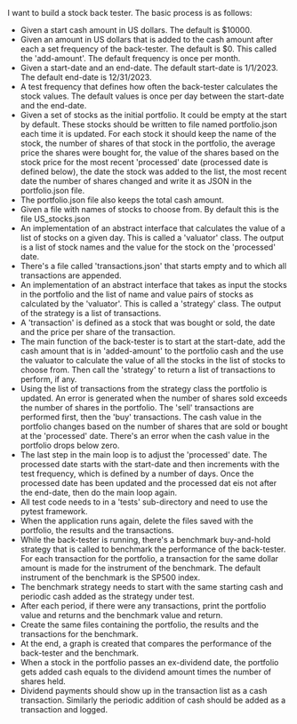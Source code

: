 
I want to build a stock back tester. The basic process is as follows:
- Given a start cash amount in US dollars. The default is $10000.
- Given an amount in US dollars that is added to the cash amount after each a set frequency of the back-tester. The default is $0. This called the 'add-amount'. The default frequency is once per month.
- Given a start-date and an end-date. The default start-date is 1/1/2023. The default end-date is 12/31/2023.
- A test frequency that defines how often the back-tester calculates the stock values. The default values is once per day between the start-date and the end-date.
- Given a set of stocks as the initial portfolio. It could be empty at the start by default. These stocks should be written to file named portfolio.json each time it is updated. For each stock it should keep the name of the stock, the number of shares of that stock in the portfolio, the average price the shares were bought for, the value of the shares based on the stock price for the most recent 'processed' date (processed date is defined below), the date the stock was added to the list, the most recent date the number of shares changed and write it as JSON in the portfolio.json file.
- The portfolio.json file also keeps the total cash amount.
- Given a file with names of stocks to choose from. By default this is the file US_stocks.json
- An implementation of an abstract interface that calculates the value of a list of stocks on a given day. This is called a 'valuator' class. The output is a list of stock names and the value for the stock on the 'processed' date.
- There's a file called 'transactions.json' that starts empty and to which all transactions are appended.
- An implementation of an abstract interface that takes as input the stocks in the portfolio and the list of name and value pairs of stocks as calculated by the 'valuator'. This is called a 'strategy' class. The output of the strategy is a list of transactions.
- A 'transaction' is defined as a stock that was bought or sold, the date and the price per share of the transaction.
- The main function of the back-tester is to start at the start-date, add the cash amount that is in 'added-amount' to the portfolio cash and the use the valuator to calculate the value of all the stocks in the list of stocks to choose from. Then call the 'strategy' to return a list of transactions to perform, if any.
- Using the list of transactions from the strategy class the portfolio is updated. An error is generated when the number of shares sold exceeds the number of shares in the portfolio. The 'sell' transactions are performed first, then the 'buy' transactions. The cash value in the portfolio changes based on the number of shares that are sold or bought at the 'processed' date. There's an error when the cash value in the portfolio drops below zero.
- The last step in the main loop is to adjust the 'processed' date. The processed date starts with the start-date and then increments with the test frequency, which is defined by a number of days. Once the processed date has been updated and the processed dat eis not after the end-date, then do the main loop again.
- All test code needs to in a 'tests' sub-directory and need to use the pytest framework.
- When the application runs again, delete the files saved with the portfolio, the results and the transactions.
- While the back-tester is running, there's a benchmark buy-and-hold strategy that is called to benchmark the performance of the back-tester. For each transaction for the portfolio, a transaction for the same dollar amount is made for the instrument of the benchmark. The default instrument of the benchmark is the SP500 index.
- The benchmark strategy needs to start with the same starting cash and periodic cash added as the strategy under test.
- After each period, if there were any transactions, print the portfolio value and returns and the benchmark value and return.
- Create the same files containing the portfolio, the results and the transactions for the benchmark.
- At the end, a graph is created that compares the performance of the back-tester and the benchmark.
- When a stock in the portfolio passes an ex-dividend date, the portfolio gets added cash equals to the dividend amount times the number of shares held.
- Dividend payments should show up in the transaction list as a cash transaction. Similarly the periodic addition of cash should be added as a transaction and logged.
